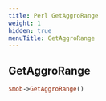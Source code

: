```yaml
---
title: Perl GetAggroRange
weight: 1
hidden: true
menuTitle: GetAggroRange
---
```

## GetAggroRange
```perl
$mob->GetAggroRange()
```